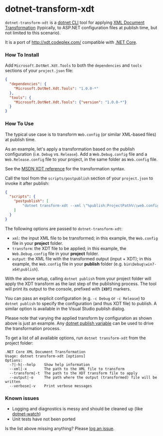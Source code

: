 dotnet-transform-xdt
===
`dotnet-transform-xdt` is a [dotnet CLI](https://github.com/dotnet/cli) tool for applying 
[XML Document Transformation](https://msdn.microsoft.com/en-us/library/dd465326.aspx) 
(typically, to ASP.NET configuration files at publish time, but not limited to this scenario). 

It is a port of <http://xdt.codeplex.com/> compatible with [.NET Core](http://dotnet.github.io/).

### How To Install

Add `Microsoft.DotNet.Xdt.Tools` to both the `dependencies` and `tools` sections of your `project.json` file:

```json
{
  "dependencies": {
	"Microsoft.DotNet.Xdt.Tools": "1.0.0-*"
  },
  "tools": {
    "Microsoft.DotNet.Xdt.Tools": {"version": "1.0.0-*"}
  }
}
```

### How To Use

The typical use case is to transform `Web.config` (or similar XML-based files) at publish time.

As an example, let's apply a transformation based on the publish configuration (i.e. `Debug` vs.
`Release`). Add a `Web.Debug.config` file and a `Web.Release.config` file to your project, in the 
same folder as `Web.config` file. 

See the [MSDN XDT reference](https://msdn.microsoft.com/en-us/library/dd465326.aspx)
for the transformation syntax. 

Call the tool from the `scripts/postpublish` section of your `project.json` to invoke it after publish:

```json
{
  "scripts": {
    "postpublish": [
		"dotnet transform-xdt --xml \"%publish:ProjectPath%\\web.config\" --transform \"%publish:ProjectPath%\\web.%publish:Configuration%.config\" --output \"%publish:OutputPath%\\Web.config\""
	]
  }
}
```

The following options are passed to `dotnet-transform-xdt`:
- `xml`: the input XML file to be transformed; in this example, the `Web.config` file in your **project** folder.
- `transform`: the XDT file to be applied; in this example, the `Web.Debug.config` file in your **project** folder.
- `output`: the XML file with the transformed output (input + XDT); in this example, the `Web.config` file 
  in your **publish** folder (e.g. `bin\Debug\win7-x64\publish`).

With the above setup, calling `dotnet publish` from your project folder will apply the XDT transform 
as the last step of the publishing process. The tool will print its output to the console, prefixed with
**`[XDT]`** markers.

You can pass an explicit configuration (e.g. `-c Debug` or `-c Release`) to `dotnet publish` 
to specify the configuration (and thus XDT file) to publish. A similar option is available in the Visual
Studio publish dialog.

Please note that varying the applied transform by configuration as shown above is just an example. 
Any [dotnet publish variable](https://github.com/dotnet/cli/blob/f4ceb1f2136c5b0be16a7b551d28f5634a6c84bb/src/dotnet/commands/dotnet-publish/PublishCommand.cs#L108-L113)
can be used to drive the transformation process. 

To get a list of all available options, run `dotnet transform-xdt` from the project folder:

```
.NET Core XML Document Transformation
Usage: dotnet transform-xdt [options]
Options:
  -?|-h|--help    Show help information
  --xml|-x        The path to the XML file to transform
  --transform|-t  The path to the XDT transform file to apply
  --output|-o     The path where the output (transformed) file will be written
  --verbose|-v    Print verbose messages
```

### Known issues

- Logging and diagnostics is messy and should be cleaned up (like [dotnet-watch](https://github.com/aspnet/dotnet-watch))
- Unit tests have not been ported

Is the list above missing anything? Please [log an issue](https://github.com/nil4/dotnet-transform-xdt/issues).
